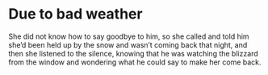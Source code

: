 Due to bad weather==================


She did not know how to say goodbye to him, so she called and told him she’d been held up by the snow and wasn’t coming back that night, and then she listened to the silence, knowing that he was watching the blizzard from the window and wondering what he could say to make her come back.